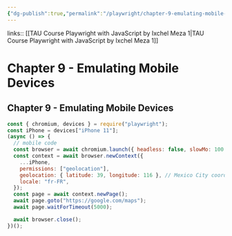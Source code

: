 ```yaml
---
{"dg-publish":true,"permalink":"/playwright/chapter-9-emulating-mobile-devices/","tags":["playwright"]}
---
```


links:: [[TAU Course Playwright with JavaScript by Ixchel Meza 1\|TAU Course Playwright with JavaScript by Ixchel Meza 1]]

# Chapter 9 - Emulating Mobile Devices

## Chapter 9 - Emulating Mobile Devices

```js
const { chromium, devices } = require("playwright");
const iPhone = devices["iPhone 11"];
(async () => {
  // mobile code
  const browser = await chromium.launch({ headless: false, slowMo: 100 });
  const context = await browser.newContext({
    ...iPhone,
    permissions: ["geolocation"],
    geolocation: { latitude: 39, longitude: 116 }, // Mexico City coordinates
    locale: "fr-FR",
  });
  const page = await context.newPage();
  await page.goto("https://google.com/maps");
  await page.waitForTimeout(5000);

  await browser.close();
})();

```